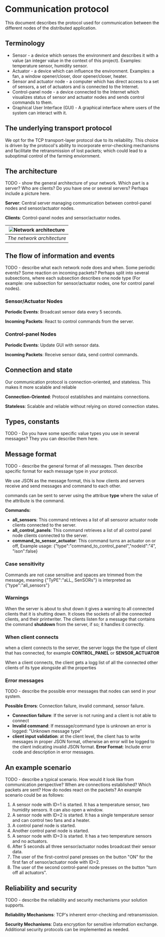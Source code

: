 # Communication protocol

This document describes the protocol used for communication between the different nodes of the
distributed application.

## Terminology

* Sensor - a device which senses the environment and describes it with a value (an integer value in
  the context of this project). Examples: temperature sensor, humidity sensor.
* Actuator - a device which can influence the environment. Examples: a fan, a window opener/closer,
  door opener/closer, heater.
* Sensor and actuator node - a computer which has direct access to a set of sensors, a set of
  actuators and is connected to the Internet.
* Control-panel node - a device connected to the Internet which visualizes status of sensor and
  actuator nodes and sends control commands to them.
* Graphical User Interface (GUI) - A graphical interface where users of the system can interact with
  it.

## The underlying transport protocol
We opt for the TCP transport-layer protocol due to its reliability. This choice is driven by the protocol's ability to incorporate error-checking mechanisms and facilitate the retransmission of lost packets; which could lead to a suboptimal control of the farming enviornment.

## The architecture

TODO - show the general architecture of your network. Which part is a server? Who are clients? 
Do you have one or several servers? Perhaps include a picture here. 

**Server**: Central server managing communication between control-panel nodes and sensor/actuator nodes.

**Clients**: Control-panel nodes and sensor/actuator nodes.


| ![Network architecture](https://github.com/FaalFlew/SMG-smart-farming-system/assets/126261797/2078438a-53ac-428d-88fc-3b27a9640a75) |
|:--:|
| *The network architecture* |

## The flow of information and events

TODO - describe what each network node does and when. Some periodic events? Some reaction on 
incoming packets? Perhaps split into several subsections, where each subsection describes one 
node type (For example: one subsection for sensor/actuator nodes, one for control panel nodes).

### Sensor/Actuator Nodes
**Periodic Events**: Broadcast sensor data every 5 seconds.

**Incoming Packets**: React to control commands from the server.

### Control-panel Nodes
**Periodic Events**: Update GUI with sensor data.

**Incoming Packets**: Receive sensor data, send control commands.

## Connection and state

Our communication protocol is connection-oriented, and stateless. This makes it more scalable and reliable

**Connection-Oriented**: Protocol establishes and maintains connections.

**Stateless**: Scalable and reliable without relying on stored connection states.

## Types, constants

TODO - Do you have some specific value types you use in several messages? They you can describe 
them here.

## Message format

TODO - describe the general format of all messages. Then describe specific format for each 
message type in your protocol.

We use JSON as the message format, this is how clients and servers receive and send messages and command to each other.

commands can be sent to server using the attribue **type** where the value of the attribute is the command.

**Commands:** 
- **all_sensors**: This command retrieves a list of all sensoror actuator node clients connected to the server.
- **all_control_panels**: This command retrieves a list of all control panel node clients connected to the server.
- **command_to_sensor_actuator**: This command turns an actuator on or off, Example usage: {"type":"command_to_control_panel","nodeid":"4", "ison":false} 

### Case sensitivity
Commands are not case sensitive and spaces are trimmed from the message, meaning {"TyPE":"aLL_ SenSORs"} is interpreted as  {"type":"all_sensors"}


### Warnings

When the server is about to shut down it gives a warning to all connected clients that it is shutting down. It closes the sockets of all the connected clients, and their printwriter.
The clients listen for a message that contains the command **shutdown** from the server, if so; it handles it correctly.

### When client connects

when a client connects to the server, the server loggs the the type of client that has connected, for example  **CONTROL_PANEL** or **SENSOR_ACTUATOR**

When a client connects, the client gets a logg list of all the connected other clients of its type alongside all the properties

### Error messages

TODO - describe the possible error messages that nodes can send in your system.

**Possible Errors**: Connection failure, invalid command, sensor failure.
- **Connection failure**: If the server is not runing and a client is not able to connect
- **Invalid command**: If message/command type is unknown an error is logged: "Unknown message type"
- **client input validation**: at the client level, the client has to write messages in proper JSON format, otherwise an error will be logged to the client indicating invalid JSON format. 
**Error Format**: Include error code and description in error messages.

## An example scenario

TODO - describe a typical scenario. How would it look like from communication perspective? When 
are connections established? Which packets are sent? How do nodes react on the packets? An 
example scenario could be as follows:
1. A sensor node with ID=1 is started. It has a temperature sensor, two humidity sensors. It can
   also open a window.
2. A sensor node with ID=2 is started. It has a single temperature sensor and can control two fans
   and a heater.
3. A control panel node is started.
4. Another control panel node is started.
5. A sensor node with ID=3 is started. It has a two temperature sensors and no actuators.
6. After 5 seconds all three sensor/actuator nodes broadcast their sensor data.
7. The user of the first-control panel presses on the button "ON" for the first fan of
   sensor/actuator node with ID=2.
8. The user of the second control-panel node presses on the button "turn off all actuators".

## Reliability and security

TODO - describe the reliability and security mechanisms your solution supports.

**Reliability Mechanisms**: TCP's inherent error-checking and retransmission.

**Security Mechanisms**: Data encryption for sensitive information exchange. Additional security protocols can be implemented as needed.

